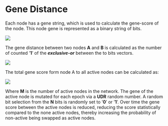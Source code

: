 #  Gene Distance

Each node has a gene string, which is used to calculate the gene-score of the node. This node gene is represented as a binary string of bits.

![](https://i.imgur.com/7XVPpcD.png)

The gene distance between two nodes **A** and **B** is calculated as the number of counted ’**1**’ of the ***exclusive-or*** between the to bits vectors.

![](https://i.imgur.com/d7UiIVO.png)

The total gene score form node A to all active nodes can be calculated as:

![](https://i.imgur.com/s2RtmSi.png)


Where **M** is the number of active nodes in the network.
The gene of the active node is mutated for each epoch via a **UDR** random number. A random bit selection from the **N** bits is randomly set to ’**0**’ or ’**1**’.
Over time the gene score between the active nodes is reduced, reducing the score statistically compared to the none active nodes, thereby increasing the probability of non-active being swapped as active nodes.

